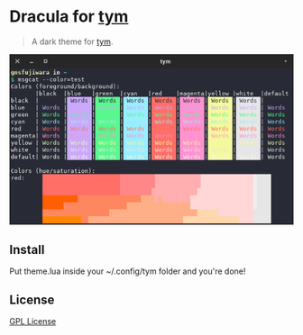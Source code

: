 # Dracula for [tym](https://github.com/endaaman/tym)

> A dark theme for [tym](https://github.com/endaaman/tym).

![Screenshot](screenshot.png)

## Install

Put theme.lua inside your ~/.config/tym folder and you're done!

## License

[GPL License](LICENSE)

